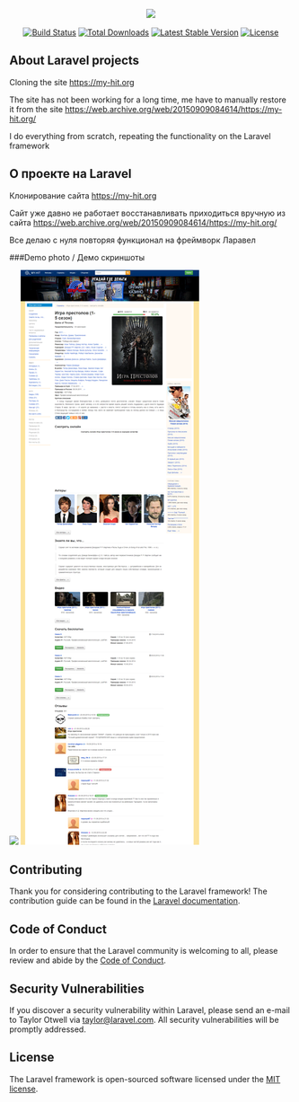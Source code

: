 <p align="center"><a href="https://laravel.com" target="_blank"><img src="https://raw.githubusercontent.com/laravel/art/master/logo-lockup/5%20SVG/2%20CMYK/1%20Full%20Color/laravel-logolockup-cmyk-red.svg" width="400"></a></p>

<p align="center">
<a href="https://travis-ci.org/laravel/framework"><img src="https://travis-ci.org/laravel/framework.svg" alt="Build Status"></a>
<a href="https://packagist.org/packages/laravel/framework"><img src="https://img.shields.io/packagist/dt/laravel/framework" alt="Total Downloads"></a>
<a href="https://packagist.org/packages/laravel/framework"><img src="https://img.shields.io/packagist/v/laravel/framework" alt="Latest Stable Version"></a>
<a href="https://packagist.org/packages/laravel/framework"><img src="https://img.shields.io/packagist/l/laravel/framework" alt="License"></a>
</p>

## About Laravel projects
Cloning the site https://my-hit.org

The site has not been working for a long time, me have to manually restore it from the site 
https://web.archive.org/web/20150909084614/https://my-hit.org/

I do everything from scratch, repeating the functionality on the Laravel framework

## О проекте на Laravel

Клонирование сайта https://my-hit.org

Сайт уже давно не работает восстанавливать приходиться вручную из сайта 
https://web.archive.org/web/20150909084614/https://my-hit.org/

Все делаю с нуля повторяя функционал на фреймворк Ларавел


###Demo photo / Демо скриншоты

![](demo1.png)
![](demo2.png)

## Contributing

Thank you for considering contributing to the Laravel framework! The contribution guide can be found in the [Laravel documentation](https://laravel.com/docs/contributions).

## Code of Conduct

In order to ensure that the Laravel community is welcoming to all, please review and abide by the [Code of Conduct](https://laravel.com/docs/contributions#code-of-conduct).

## Security Vulnerabilities

If you discover a security vulnerability within Laravel, please send an e-mail to Taylor Otwell via [taylor@laravel.com](mailto:taylor@laravel.com). All security vulnerabilities will be promptly addressed.

## License

The Laravel framework is open-sourced software licensed under the [MIT license](https://opensource.org/licenses/MIT).

